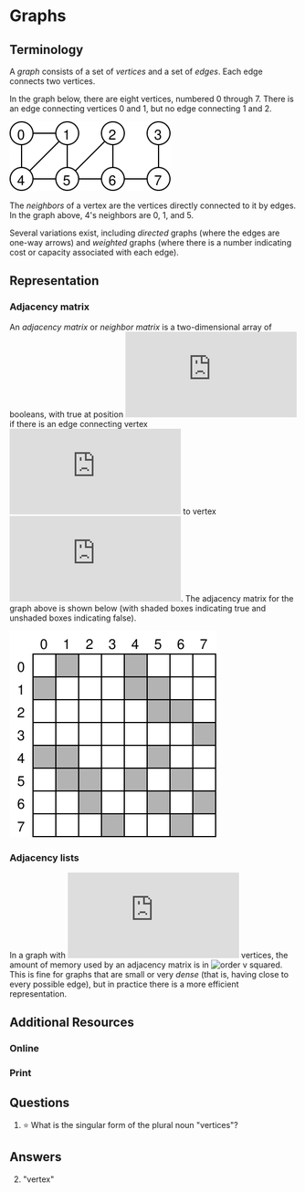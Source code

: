 # Graphs
## Terminology
A *graph* consists of a set of *vertices* and a set of *edges*. Each edge connects two vertices.

In the graph below, there are eight vertices, numbered 0 through 7. There is an edge connecting vertices 0 and 1, but no edge connecting 1 and 2.

![Edges are 0-1, 0-4, 1-4, 1-5, 2-5, 2-6, 3-7, 4-5, 5-6, and 6-7](graph.svg)

The *neighbors* of a vertex are the vertices directly connected to it by edges. In the graph above, 4's neighbors are 0, 1, and 5.

Several variations exist, including *directed* graphs (where the edges are one-way arrows) and *weighted* graphs (where there is a number indicating cost or capacity associated with each edge).
## Representation
### Adjacency matrix
An *adjacency matrix* or *neighbor matrix* is a two-dimensional array of booleans, with true at position ![i, j](https://latex.codecogs.com/svg.latex?i\,j) if there is an edge connecting vertex ![i](https://latex.codecogs.com/svg.latex?i) to vertex ![j](https://latex.codecogs.com/svg.latex?j). The adjacency matrix for the graph above is shown below (with shaded boxes indicating true and unshaded boxes indicating false).

![8 by 8 matrix as described above](adjacency_matrix.svg)

### Adjacency lists
In a graph with ![v](https://latex.codecogs.com/svg.latex?v) vertices, the amount of memory used by an adjacency matrix is in ![order v squared](https://latex.codecogs.com/svg.latex?\Theta(v^2)). This is fine for graphs that are small or very *dense* (that is, having close to every possible edge), but in practice there is a more efficient representation.

## Additional Resources
### Online
### Print
## Questions
1. :star: What is the singular form of the plural noun "vertices"?
## Answers
2. "vertex"

